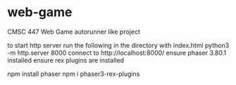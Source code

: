 # web-game
CMSC 447 Web Game autorunner like project

to start http server run the following in the directory with index.html
    python3 -m http.server 8000
    connect to http://localhost:8000/
ensure phaser 3.80.1 installed
ensure rex plugins are installed

npm install phaser
npm i phaser3-rex-plugins